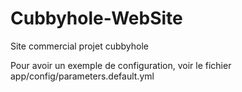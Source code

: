 Cubbyhole-WebSite
=================

Site commercial projet cubbyhole

Pour avoir un exemple de configuration, voir le fichier app/config/parameters.default.yml